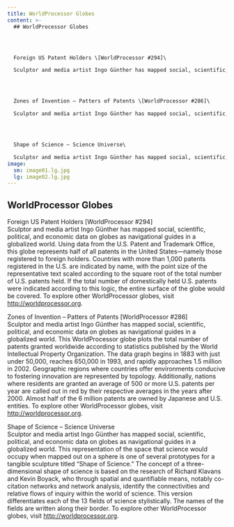 ```yaml
---
title: WorldProcessor Globes
content: >-
  ## WorldProcessor Globes




  Foreign US Patent Holders \[WorldProcessor #294]\

  Sculptor and media artist Ingo Günther has mapped social, scientific, political, and economic data on globes as navigational guides in a globalized world. Using data from the U.S. Patent and Trademark Office, this globe represents half of all patents in the United States—namely those registered to foreign holders. Countries with more than 1,000 patents registered in the U.S. are indicated by name, with the point size of the representative text scaled according to the square root of the total number of U.S. patents held. If the total number of domestically held U.S. patents were indicated according to this logic, the entire surface of the globe would be covered. To explore other WorldProcessor globes, visit <http://worldprocessor.org>.




  Zones of Invention – Patters of Patents \[WorldProcessor #286]\

  Sculptor and media artist Ingo Günther has mapped social, scientific, political, and economic data on globes as navigational guides in a globalized world. This WorldProcessor globe plots the total number of patents granted worldwide according to statistics published by the World Intellectual Property Organization. The data graph begins in 1883 with just under 50,000, reaches 650,000 in 1993, and rapidly approaches 1.5 million in 2002. Geographic regions where countries offer environments conducive to fostering innovation are represented by topology. Additionally, nations where residents are granted an average of 500 or more U.S. patents per year are called out in red by their respective averages in the years after 2000. Almost half of the 6 million patents are owned by Japanese and U.S. entities. To explore other WorldProcessor globes, visit <http://worldprocessor.org>.




  Shape of Science – Science Universe\

  Sculptor and media artist Ingo Günther has mapped social, scientific, political, and economic data on globes as navigational guides in a globalized world. This representation of the space that science would occupy when mapped out on a sphere is one of several prototypes for a tangible sculpture titled “Shape of Science.” The concept of a three-dimensional shape of science is based on the research of Richard Klavans and Kevin Boyack, who through spatial and quantifiable means, notably co-citation networks and network analysis, identify the connectivities and relative flows of inquiry within the world of science. This version differentiates each of the 13 fields of science stylistically. The names of the fields are written along their border. To explore other WorldProcessor globes, visit <http://worldprocessor.org>.
image:
  sm: image01.lg.jpg
  lg: image02.lg.jpg
---
```

## WorldProcessor Globes



Foreign US Patent Holders \[WorldProcessor #294]\
Sculptor and media artist Ingo Günther has mapped social, scientific, political, and economic data on globes as navigational guides in a globalized world. Using data from the U.S. Patent and Trademark Office, this globe represents half of all patents in the United States—namely those registered to foreign holders. Countries with more than 1,000 patents registered in the U.S. are indicated by name, with the point size of the representative text scaled according to the square root of the total number of U.S. patents held. If the total number of domestically held U.S. patents were indicated according to this logic, the entire surface of the globe would be covered. To explore other WorldProcessor globes, visit <http://worldprocessor.org>.



Zones of Invention – Patters of Patents \[WorldProcessor #286]\
Sculptor and media artist Ingo Günther has mapped social, scientific, political, and economic data on globes as navigational guides in a globalized world. This WorldProcessor globe plots the total number of patents granted worldwide according to statistics published by the World Intellectual Property Organization. The data graph begins in 1883 with just under 50,000, reaches 650,000 in 1993, and rapidly approaches 1.5 million in 2002. Geographic regions where countries offer environments conducive to fostering innovation are represented by topology. Additionally, nations where residents are granted an average of 500 or more U.S. patents per year are called out in red by their respective averages in the years after 2000. Almost half of the 6 million patents are owned by Japanese and U.S. entities. To explore other WorldProcessor globes, visit <http://worldprocessor.org>.



Shape of Science – Science Universe\
Sculptor and media artist Ingo Günther has mapped social, scientific, political, and economic data on globes as navigational guides in a globalized world. This representation of the space that science would occupy when mapped out on a sphere is one of several prototypes for a tangible sculpture titled “Shape of Science.” The concept of a three-dimensional shape of science is based on the research of Richard Klavans and Kevin Boyack, who through spatial and quantifiable means, notably co-citation networks and network analysis, identify the connectivities and relative flows of inquiry within the world of science. This version differentiates each of the 13 fields of science stylistically. The names of the fields are written along their border. To explore other WorldProcessor globes, visit <http://worldprocessor.org>.